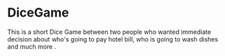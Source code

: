 # DiceGame
This is a short Dice Game between two people who wanted immediate decision about who's going to pay hotel bill, who is going to wash dishes and much more .
